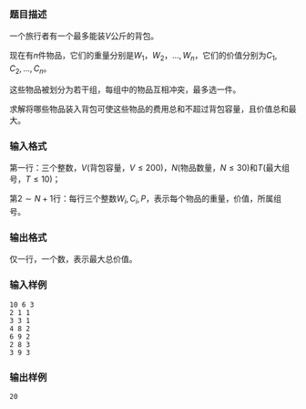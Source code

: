 ### 题目描述
一个旅行者有一个最多能装$V$公斤的背包。

现在有$n$件物品，它们的重量分别是$W_1，W_2，...,W_n$，它们的价值分别为$C_1,C_2,...,C_n$。

这些物品被划分为若干组，每组中的物品互相冲突，最多选一件。

求解将哪些物品装入背包可使这些物品的费用总和不超过背包容量，且价值总和最大。

### 输入格式
第一行：三个整数，$V$(背包容量，$V \leq 200$)，$N$(物品数量，$N \leq 30$)和$T$(最大组号，$T \leq 10$)；

第$2 \sim N+1$行：每行三个整数$W_i,C_i,P$，表示每个物品的重量，价值，所属组号。

### 输出格式
仅一行，一个数，表示最大总价值。

### 输入样例
```
10 6 3
2 1 1
3 3 1
4 8 2
6 9 2
2 8 3
3 9 3
```
### 输出样例
```
20
```